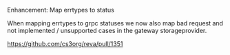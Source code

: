 Enhancement: Map errtypes to status

When mapping errtypes to grpc statuses we now also map bad request and not implemented / unsupported cases in the gateway storageprovider.

https://github.com/cs3org/reva/pull/1351
